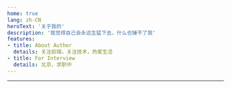 ```yaml
---
home: true
lang: zh-CN
heroText: '关于我的'
description: '我觉得自己会永远生猛下去，什么也锤不了我'
features: 
- title: About Author
  details: 关注前端，关注技术，热爱生活
- title: For Interview
  details: 北京，求职中
---
```


---

<myself />



<gitask />
